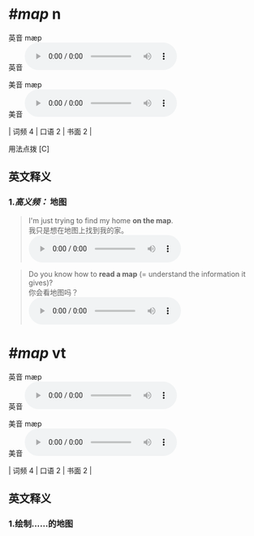# ***\#map*** n
英音 mæp  
英音
<audio src="./media/map-B.aac" controls="controls"></audio>

美音 mæp  
美音
<audio src="./media/map.aac" controls="controls"></audio>



| 词频 4 | 口语 2 | 书面 2 |  

用法点拨  [C]

英文释义
---
### 1.*高义频：* **地图**  

 > I'm just trying to find my home **on the map**.  
 > 我只是想在地图上找到我的家。    
<audio src="./media/map-517_AAC.aac" controls="controls"></audio>

 > Do you know how to **read a map** (= understand the information it gives)?  
 > 你会看地图吗？    
<audio src="./media/map-517-1_AAC.aac" controls="controls"></audio>


# ***\#map*** vt
英音 mæp  
英音
<audio src="./media/map-B.aac" controls="controls"></audio>

美音 mæp  
美音
<audio src="./media/map.aac" controls="controls"></audio>



| 词频 4 | 口语 2 | 书面 2 |  

英文释义
---
### 1.**绘制……的地图**  


